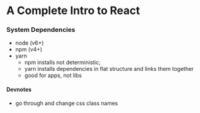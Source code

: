 # A Complete Intro to React

### System Dependencies
- node (v6+)
- npm (v4+)
- yarn
  - npm installs not deterministic; 
  - yarn installs dependencies in flat structure and links them together
  - good for apps, not libs


#### Devnotes

- go through and change css class names

